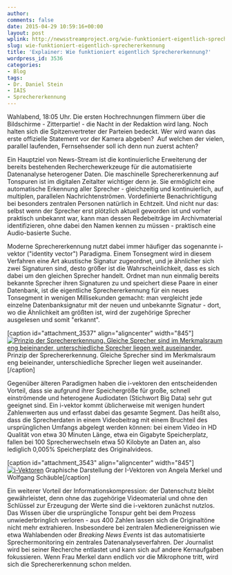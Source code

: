 ```yaml
---
author: 
comments: false
date: 2015-04-29 10:59:16+00:00
layout: post
wplink: http://newsstreamproject.org/wie-funktioniert-eigentlich-sprechererkennung/
slug: wie-funktioniert-eigentlich-sprechererkennung
title: 'Explainer: Wie funktioniert eigentlich Sprechererkennung?'
wordpress_id: 3536
categories:
- Blog
tags:
- Dr. Daniel Stein
- IAIS
- Sprechererkennung
---
```


Wahlabend, 18:05 Uhr. Die ersten Hochrechnungen flimmern über die Bildschirme - Zitterpartie! - die Nacht in der Redaktion wird lang. Noch halten sich die Spitzenvertreter der Parteien bedeckt. Wer wird wann das erste offizielle Statement vor der Kamera abgeben?  Auf welchen der vielen, parallel laufenden, Fernsehsender soll ich denn nun zuerst achten?

Ein Hauptziel von News-Stream ist die kontinuierliche Erweiterung der bereits bestehenden Recherchewerkzeuge für die automatisierte Datenanalyse heterogener Daten. Die maschinelle Sprechererkennung auf Tonspuren ist im digitalen Zeitalter wichtiger denn je. Sie ermöglicht eine automatische Erkennung aller Sprecher - gleichzeitig und kontinuierlich, auf multiplen, parallelen Nachrichtenströmen. Vordefinierte Benachrichtigung bei besonders zentralen Personen natürlich in Echtzeit. Und nicht nur das: selbst wenn der Sprecher erst plötzlich aktuell geworden ist und vorher praktisch unbekannt war, kann man dessen Redebeiträge im Archivmaterial identifizieren, ohne dabei den Namen kennen zu müssen - praktisch eine Audio-basierte Suche.




Moderne Sprechererkennung nutzt dabei immer häufiger das sogenannte i-vektor ("identity vector") Paradigma. Einem Tonsegment wird in diesem Verfahren eine Art akustische Signatur zugeordnet, und je ähnlicher sich zwei Signaturen sind, desto größer ist die Wahrscheinlichkeit, dass es sich dabei um den gleichen Sprecher handelt. Ordnet man nun einmalig bereits bekannte Sprecher ihren Signaturen zu und speichert diese Paare in einer Datenbank, ist die eigentliche Sprechererkennung für ein neues Tonsegment in wenigen Millisekunden gemacht: man vergleicht jede einzelne Datenbanksignatur mit der neuen und unbekannte Signatur - dort, wo die Ähnlichkeit am größten ist, wird der zugehörige Sprecher ausgelesen und somit "erkannt".

[caption id="attachment_3537" align="aligncenter" width="845"][![Prinzip der Sprechererkennung. Gleiche Sprecher sind im Merkmalsraum eng beieinander, unterschiedliche Sprecher liegen weit auseinander.](http://newsstreamproject.org/wp-content/uploads/2015/04/Sprechererkennung-845x684.png)](https://newsstreamproject.org/wp-content/uploads/2015/04/Sprechererkennung.png) Prinzip der Sprechererkennung. Gleiche Sprecher sind im Merkmalsraum eng beieinander, unterschiedliche Sprecher liegen weit auseinander.[/caption]

Gegenüber älteren Paradigmen haben die i-vektoren den entscheidenden Vorteil, dass sie aufgrund ihrer Speichergröße für große, schnell einströmende und heterogene Audiodaten (Stichwort Big Data) sehr gut geeignet sind. Ein i-vektor kommt üblicherweise mit wenigen hundert Zahlenwerten aus und erfasst dabei das gesamte Segment. Das heißt also, dass die Sprecherdaten in einem Videobeitrag mit einem Bruchteil des ursprünglichen Umfangs abgelegt werden können: bei einem Video in HD Qualität von etwa 30 Minuten Länge, etwa ein Gigabyte Speicherplatz, fallen bei 100 Sprecherwechseln etwa 50 Kilobyte an Daten an, also lediglich 0,005% Speicherplatz des Originalvideos.



[caption id="attachment_3543" align="aligncenter" width="845"][![i-Vektoren](http://newsstreamproject.org/wp-content/uploads/2015/04/i-Vektoren-845x684.png)](https://newsstreamproject.org/wp-content/uploads/2015/04/i-Vektoren.png) Graphische Darstellung der I-Vektoren von Angela Merkel und Wolfgang Schäuble[/caption]

Ein weiterer Vorteil der Informationskompression: der Datenschutz bleibt gewährleistet, denn ohne das zugehörige Videomaterial und ohne den Schlüssel zur Erzeugung der Werte sind die i-vektoren zunächst nutzlos. Das Wissen über die ursprüngliche Tonspur geht bei dem Prozess unwiederbringlich verloren - aus 400 Zahlen lassen sich die Originaltöne nicht mehr extrahieren.
Insbesondere bei zentralen Medienereignissen wie etwa Wahlabenden oder _Breaking News Events_ ist das automatisierte Sprechermonitoring ein zentrales Datenanalyseverfahren. Der Journalist wird bei seiner Recherche entlastet und kann sich auf andere Kernaufgaben fokussieren. Wenn Frau Merkel dann endlich vor die Mikrophone tritt, wird sich die Sprechererkennung schon melden.
